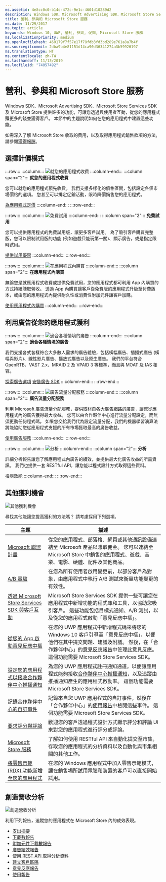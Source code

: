 ```yaml
---
ms.assetid: 4e8cc0c0-b14c-472c-9e1c-4601d10289d2
description: Windows SDK、Microsoft Advertising SDK、Microsoft Store Services SDK 及 Microsoft Store 提供許多功能，可讓您透過應用程式賺更多的錢，並讓客戶透過吸引您的使用者來獲利。
title: 營利、參與和 Microsoft Store 服務
ms.date: 11/29/2017
ms.topic: article
keywords: Windows 10, UWP, 營利, 參與, 促銷, Microsoft Store 服務
ms.localizationpriority: medium
ms.openlocfilehash: 460179f7f57e17f78fdb3fd3bd289e761a8a7b4f
ms.sourcegitcommit: 2dba9b4e81151d14ca90d36341274a3b59926197
ms.translationtype: HT
ms.contentlocale: zh-TW
ms.lasthandoff: 11/13/2019
ms.locfileid: "74057492"
---
```

# <a name="monetization-engagement-and-store-services"></a>營利、參與和 Microsoft Store 服務

Windows SDK、Microsoft Advertising SDK、Microsoft Store Services SDK 及 Microsoft Store 提供許多的功能，可讓您透過與使用者互動，從您的應用程式賺更多的錢並獲得客戶。 本節中的主題說明如何在您的應用程式中建置這些功能。

如需深入了解 Microsoft Store 收取的費用，以及取得應用程式銷售款項的方法，請參閱[獲得報酬](../publish/getting-paid-apps.md)。

## <a name="choose-a-pricing-model"></a>選擇計價模式

:::row:::
    :::column:::
        ![就您的應用程式收費](images/pricing-charge-price.png)
    :::column-end:::
    :::column span="2":::
**就您的應用程式收費**

您可以就您的應用程式預先收費。 我們支援多樣化的價格區間，包括設定各個市場價格的選項。 您甚至可以排定促銷活動，限時降價銷售您的應用程式。

[為應用程式定價](../publish/set-app-pricing-and-availability.md)
    :::column-end:::
:::row-end:::

:::row:::
    :::column:::
        ![免費試用](images/pricing-free-trial.png)
    :::column-end:::
    :::column span="2":::
**免費試用**

您可以提供應用程式的免費試用版，讓更多客戶試用。 為了吸引客戶購買完整版，您可以限制試用版的功能 (例如遊戲只能玩第一關)、顯示廣告，或是指定限時試用。

[提供試用優惠](in-app-purchases-and-trials.md)
    :::column-end:::
:::row-end:::

:::row:::
    :::column:::
        ![在應用程式內購買](images/pricing-in-app-purchases.png)
    :::column-end:::
    :::column span="2":::
**在應用程式內購買**

無論您是就應用程式收費或提供免費試用，您的應用程式都可利用 App 內購買的方式持續賺取營收。 透過 App 內購買讓客戶從免費版的應用程式升級至付費版本，或由您的應用程式內提供耐久性或消費性附加元件讓客戶加購。

[使用應用程式內購買](in-app-purchases-and-trials.md)
    :::column-end:::
:::row-end:::

## <a name="monetize-your-app-with-ads"></a>利用廣告從您的應用程式獲利

:::row:::
    :::column:::
        ![適合各種情境的廣告](images/monetize-ads-every-context.png)
    :::column-end:::
    :::column span="2":::
**適合各種情境的廣告**

我們支援各式各樣符合大多數人需求的廣告體驗，包括橫幅廣告、插播式廣告 (橫幅與影片)、線性影片廣告、播放式廣告以及原生廣告。 我們的平台符合 OpenRTB、VAST 2.x、MRAID 2 及 VPAID 3 等標準，而且與 MOAT 及 IAS 相容。

[探索廣告選項](../publish/create-an-ad-campaign-for-your-app.md)
[安裝廣告 SDK](https://aka.ms/ads-sdk-uwp)
    :::column-end:::
:::row-end:::

:::row:::
    :::column:::
        ![廣告流量分配服務](images/monetize-ad-mediation-service.png)
    :::column-end:::
    :::column span="2":::
**廣告流量分配服務**

利用 Microsoft 廣告流量分配服務，提供取材自各大廣告網路的廣告，讓您從應用程式內的廣告獲得最大收益。 您可以由合作夥伴中心進行流量分配設定，而無須更動任何程式碼。 如果您交給我們代為設定流量分配，我們的機器學習演算法將能協助您從應用程式支援的所有市場獲取最高的廣告收益。

[使用廣告服務](https://aka.ms/admediationblog)
    :::column-end:::
:::row-end:::

:::row:::
    :::column:::
        ![分析](images/monetize-analytics-pie-chart.png)
    :::column-end:::
    :::column span="2":::
**分析**

詳細分析報告讓您了解應用程式內廣告的績效，並提供最大化廣告收益的所需資訊。 我們也提供一套 RESTful API，讓您能以程式設計方式取得這些資料。

[檢閱效能](../publish/advertising-performance-report.md)
    :::column-end:::
:::row-end:::

## <a name="other-monetization-opportunities"></a>其他獲利機會

![其他獲利機會](images/monetize-other-opportunities.png)

尋找其他能讓您提高獲利的方法嗎？ 請考慮採用下列選項。

 主題                | 描述                 |
|--------------------|-----------------------------|
| [Microsoft 聯盟計畫](https://go.microsoft.com/fwlink/p/?LinkId=617665) | 從您的應用程式、部落格、網頁或其他通訊設備連結至 Microsoft 產品以賺取佣金。 您可以連結至 Microsoft Store 中銷售的應用程式、遊戲、音樂、電影、硬體、配件及其他商品。
| [A/B 實驗](https://go.microsoft.com/fwlink/p/?LinkId=722784) | 在您為所有使用者啟用變更前，以部分客戶為對象，由應用程式中執行 A/B 測試來衡量功能變更的有效性。
| [透過 Microsoft Store Services SDK 與客戶互動](microsoft-store-services-sdk.md) | Microsoft Store Services SDK 提供一些可讓您在應用程式中新增功能的程式庫和工具，以協助您吸引客戶。 這些功能包括目標式通知、A/B 測試，以及從您的應用程式啟動「意見反應中樞」。
| [從您的 App 啟動意見反應中樞](launch-feedback-hub-from-your-app.md) | 在您的 UWP 應用程式中新增程式碼來將您的 Windows 10 客戶引導至「意見反應中樞」，以便他們在其中提交問題、建議及附議。 然後，在「合作夥伴中心」的[意見反應報告](../publish/feedback-report.md)中管理此意見反應。 這個功能需要 Microsoft Store Services SDK。 
| [設定您的應用程式以接收合作夥伴中心推播通知](configure-your-app-to-receive-dev-center-notifications.md) | 為您的 UWP 應用程式註冊通知通道，以便讓應用程式能夠接收[合作夥伴中心推播通知](../publish/send-push-notifications-to-your-apps-customers.md)，以及追蹤由推播通知產生的應用程式啟動率。 這個功能需要 Microsoft Store Services SDK。
| [記錄合作夥伴中心的自訂事件](log-custom-events-for-dev-center.md) | 記錄來自您 UWP 應用程式的自訂事件，然後在「合作夥伴中心」的[使用報告](../publish/usage-report.md)中檢閱這些事件。 這個功能需要 Microsoft Store Services SDK。
| [要求評分與評論](request-ratings-and-reviews.md) | 歡迎您的客戶透過程式設計方式顯示評分和評論 UI 來對您的應用程式進行評分或評論。
| [Microsoft Store 服務](using-windows-store-services.md) | 了解如何使用 RESTful API 來自動化提交至市集，存取您的應用程式的分析資料以及自動化與市集相關的其他工作。
| [將零售示範 (RDX) 功能新增至您的應用程式](retail-demo-experience.md) | 在您的 Windows 應用程式中加入零售示範模式，讓在銷售場所試用電腦和裝置的客戶可以直接開始試用。

## <a name="monetization-analytics"></a>創造營收分析

![創造營收分析](images/monetize-analytics.png)

利用下列報告，追蹤您的應用程式在 Microsoft Store 內的成效表現。

- [支出摘要](../publish/payout-summary.md)
- [下載數報告](../publish/acquisitions-report.md)
- [附加元件下載數報告](../publish/add-on-acquisitions-report.md)
- [廣告績效報告](../publish/advertising-performance-report.md)
- [使用 REST API 取得分析資料](access-analytics-data-using-windows-store-services.md)
- [建立客戶區隔](../publish/create-customer-segments.md)
- [意見反應報告](../publish/feedback-report.md)
- [使用報告](../publish/usage-report.md)